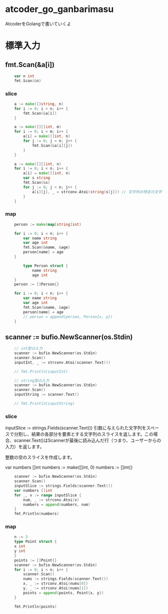 # atcoder_go_ganbarimasu
AtcoderをGolangで書いていくよ

# 標準入力
##	fmt.Scan(&a[i])

```go
	var n int
	fmt.Scan(&n)
```

### slice
```go
	a := make([]string, n)
	for i := 0; i < n; i++ {
		fmt.Scan(&a[i])
	}
```
```go
	a := make([][]int, m)
	for i := 0; i < m; i++ {
		a[i] = make([]int, n)
		for j := 0; j < n; j++ {
			fmt.Scan(&a[i][j])
		}
	}
```
```go
	a := make([][]int, n)
	for i := 0; i < n; i++ {
		a[i] = make([]int, n)
		var s string
		fmt.Scan(&s)
		for j := 0; j < n; j++ {
			a[i][j], _ = strconv.Atoi(string(s[j])) // 文字列の特定の文字を整数に変換する操作
		}
	}
```
### map

```go
	person := make(map[string]int)

	for i := 0; i < n; i++ {
		var name string
		var age int
		fmt.Scan(&name, &age)
		person[name] = age
	}
```
```go
		type Person struct {
			name string
			age int
	}
	person := []Person{}

	for i := 0; i < n; i++ {
		var name string
		var age int
		fmt.Scan(&name, &age)
		person[name] = age
		// person = append(person, Person{x, y})
	}
```

## scanner := bufio.NewScanner(os.Stdin)


```go
	// int型の入力
	scanner := bufio.NewScanner(os.Stdin)
	scanner.Scan()
	inputInt, _ := strconv.Atoi(scanner.Text())

	// fmt.Println(inputInt)

	// string型の入力
	scanner := bufio.NewScanner(os.Stdin)
	scanner.Scan()
	inputString := scanner.Text()

	// fmt.Println(inputString)
```
### slice

inputSlice := strings.Fields(scanner.Text())
引数に与えられた文字列をスペースで分割し、結果の各部分を要素とする文字列のスライスを返します。この場合、scanner.Text()はScannerが最後に読み込んだ行（つまり、ユーザーからの入力）を返します。

整数の空のスライスを作成します。

var numbers []int
numbers := make([]int, 0)
numbers := []int{}



```go
	scanner := bufio.NewScanner(os.Stdin)
	scanner.Scan()
	inputSlice := strings.Fields(scanner.Text())
	var numbers []int
	for _, v := range inputSlice {
		num, _ := strconv.Atoi(v)
		numbers = append(numbers, num)
	}
	fmt.Println(numbers)
```
### map

```go
	n := 3
	type Point struct {
	x int
	y int
	}
	points := []Point{}
	scanner := bufio.NewScanner(os.Stdin)
	for i := 0; i < n; i++ {
		scanner.Scan()
		nums := strings.Fields(scanner.Text())
		x, _ := strconv.Atoi(nums[0])
		y, _ := strconv.Atoi(nums[1])
		points = append(points, Point{x, y})
	}

	fmt.Println(points)
```

